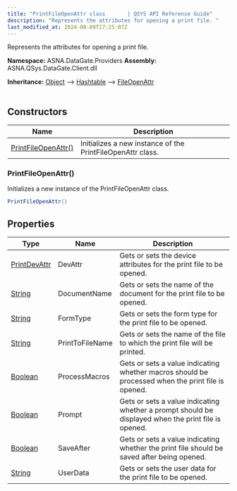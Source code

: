 ```yaml
---
title: "PrintFileOpenAttr class       | QSYS API Reference Guide"
description: "Represents the attributes for opening a print file. "
last_modified_at: 2024-08-09T17:25:07Z
---
```


Represents the attributes for opening a print file.

**Namespace:** ASNA.DataGate.Providers
**Assembly:** ASNA.QSys.DataGate.Client.dll

**Inheritance:** [Object](https://docs.microsoft.com/en-us/dotnet/api/system.object) --> [Hashtable](https://learn.microsoft.com/en-us/dotnet/api/system.collections.hashtable?view=net-8.0) --> [FileOpenAttr](/reference/datagate/datagate-providers/file-open-attr.html)
<br>
<br>

## Constructors

| Name | Description |
| --- | --- |
| [PrintFileOpenAttr()](#printfileopenattr) | Initializes a new instance of the PrintFileOpenAttr class.

### PrintFileOpenAttr()

Initializes a new instance of the PrintFileOpenAttr class.

```cs
PrintFileOpenAttr()
```

## Properties

| Type | Name | Description
| --- | --- | --- 
| [PrintDevAttr](/reference/datagate/datagate-providers/print-dev-attr.html) | DevAttr | Gets or sets the device attributes for the print file to be opened. |
| [String](https://learn.microsoft.com/en-us/dotnet/api/system.string?view=net-8.0) | DocumentName | Gets or sets the name of the document for the print file to be opened. |
| [String](https://learn.microsoft.com/en-us/dotnet/api/system.string?view=net-8.0) | FormType | Gets or sets the form type for the print file to be opened. |
| [String](https://learn.microsoft.com/en-us/dotnet/api/system.string?view=net-8.0) | PrintToFileName | Gets or sets the name of the file to which the print file will be printed. |
| [Boolean](https://docs.microsoft.com/en-us/dotnet/api/system.boolean) | ProcessMacros | Gets or sets a value indicating whether macros should be processed when the print file is opened. |
| [Boolean](https://docs.microsoft.com/en-us/dotnet/api/system.boolean) | Prompt | Gets or sets a value indicating whether a prompt should be displayed when the print file is opened. |
| [Boolean](https://docs.microsoft.com/en-us/dotnet/api/system.boolean) | SaveAfter | Gets or sets a value indicating whether the print file should be saved after being opened. |
| [String](https://learn.microsoft.com/en-us/dotnet/api/system.string?view=net-8.0) | UserData | Gets or sets the user data for the print file to be opened. |
